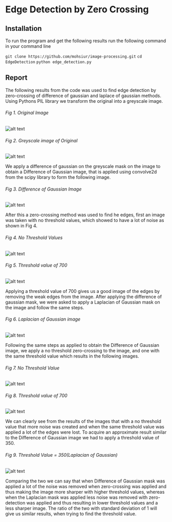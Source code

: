 # Edge Detection by Zero Crossing

## Installation

To run the program and get the following results run the following command in your command line

`git clone https://github.com/mohsiur/image-processing.git`
`cd EdgeDetection`
`python edge_detection.py`

## Report

The following results from the code was used to find edge detection by zero-crossing of difference of gaussian and laplace of gaussian methods. Using Pythons PIL library we transform the original into a greyscale image.

###### Fig 1. Original Image

![alt text](UBCampus.jpg)

###### Fig 2. Greyscale image of Original
![alt text](UBCampus_grey.jpg)

We apply a difference of gaussian on the greyscale mask on the image to obtain a Difference of Gaussian image, that is applied using convolve2d from the scipy library to form the following image.

###### Fig 3. Difference of Gaussian Image
![alt text](DoG_image.png)

After this a zero-crossing method was used to find he edges, first an image was taken with no threshold values, which showed to have a lot of noise as shown in Fig 4.

###### Fig 4. No Threshold Values
![alt text](DoG_No_threshold.png)

###### Fig 5. Threshold value of 700
![alt text](DoG_Threshold700.png)

Applying a threshold value of 700 gives us a good image of the edges by removing the weak edges from the image. After applying the difference of gaussian mask, we were asked to apply a Laplacian of Gaussian mask on the image and follow the same steps.

###### Fig 6. Laplacian of Gaussian image
![alt text](LoG_image.png)

Following the same steps as applied to obtain the Difference of Gaussian image, we apply a no threshold zero-crossing to the image, and one with the same threshold value which results in the following images.

###### Fig 7. No Threshold Value
![alt text](LoG_No_Threshold.png)

###### Fig 8. Threshold value of 700
![alt text](LoG_Threshold700.png)

We can clearly see from the results of the images that with a no threshold value that more noise was created and when the same threshold value was applied a lot of the edges were lost. To acquire an approximate result similar to the Difference of Gaussian image we had to apply a threshold value of 350.

###### Fig 9. Threshold Value = 350(Laplacian of Gaussian)
![alt text](LoG_Threshold350.png)

Comparing the two we can say that when Difference of Gaussian mask was applied a lot of the noise was removed when zero-crossing was applied and thus making the image more sharper with higher threshold values, whereas when the Laplacian mask was applied less noise was removed with zero-detection was applied and thus resulting in lower threshold values and a less sharper image. The ratio of the two with standard deviation of 1 will give us similar results, when trying to find the threshold value.
